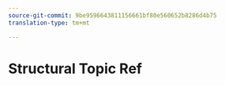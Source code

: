 ```yaml
---
source-git-commit: 9be9596643811156661bf80e560652b8286d4b75
translation-type: tm+mt

---
```

# Structural Topic Ref
